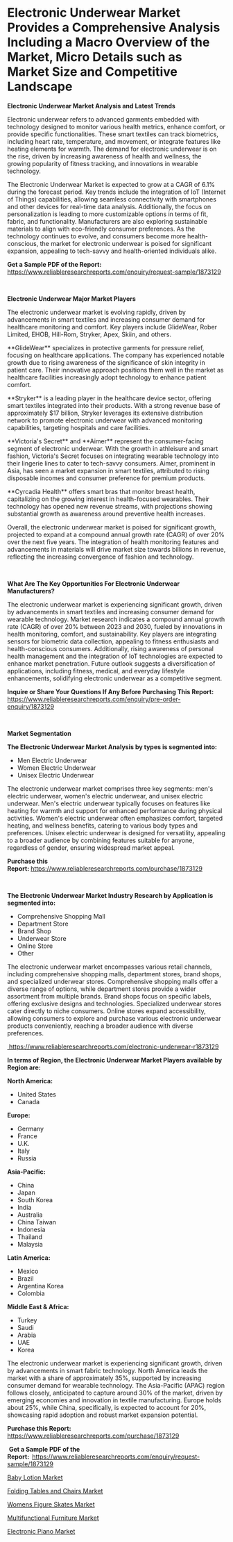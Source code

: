 <p><h1>Electronic Underwear Market Provides a Comprehensive Analysis Including a Macro Overview of the Market, Micro Details such as Market Size and Competitive Landscape</h1></p><p><strong>Electronic Underwear Market Analysis and Latest Trends</strong></p>
<p><p>Electronic underwear refers to advanced garments embedded with technology designed to monitor various health metrics, enhance comfort, or provide specific functionalities. These smart textiles can track biometrics, including heart rate, temperature, and movement, or integrate features like heating elements for warmth. The demand for electronic underwear is on the rise, driven by increasing awareness of health and wellness, the growing popularity of fitness tracking, and innovations in wearable technology.</p><p>The Electronic Underwear Market is expected to grow at a CAGR of 6.1% during the forecast period. Key trends include the integration of IoT (Internet of Things) capabilities, allowing seamless connectivity with smartphones and other devices for real-time data analysis. Additionally, the focus on personalization is leading to more customizable options in terms of fit, fabric, and functionality. Manufacturers are also exploring sustainable materials to align with eco-friendly consumer preferences. As the technology continues to evolve, and consumers become more health-conscious, the market for electronic underwear is poised for significant expansion, appealing to tech-savvy and health-oriented individuals alike.</p></p>
<p><strong>Get a Sample PDF of the Report:&nbsp;</strong> <a href="https://www.reliableresearchreports.com/enquiry/request-sample/1873129?utm_campaign=116&utm_medium=2&utm_source=Github&utm_content=ia&utm_term=05022025&utm_id=electronic-underwear">https://www.reliableresearchreports.com/enquiry/request-sample/1873129</a></p>
<p>&nbsp;</p>
<p><strong>Electronic Underwear Major Market Players</strong></p>
<p><p>The electronic underwear market is evolving rapidly, driven by advancements in smart textiles and increasing consumer demand for healthcare monitoring and comfort. Key players include GlideWear, Rober Limited, EHOB, Hill-Rom, Stryker, Apex, Skiin, and others.</p><p>**GlideWear** specializes in protective garments for pressure relief, focusing on healthcare applications. The company has experienced notable growth due to rising awareness of the significance of skin integrity in patient care. Their innovative approach positions them well in the market as healthcare facilities increasingly adopt technology to enhance patient comfort.</p><p>**Stryker** is a leading player in the healthcare device sector, offering smart textiles integrated into their products. With a strong revenue base of approximately $17 billion, Stryker leverages its extensive distribution network to promote electronic underwear with advanced monitoring capabilities, targeting hospitals and care facilities.</p><p>**Victoria's Secret** and **Aimer** represent the consumer-facing segment of electronic underwear. With the growth in athleisure and smart fashion, Victoria's Secret focuses on integrating wearable technology into their lingerie lines to cater to tech-savvy consumers. Aimer, prominent in Asia, has seen a market expansion in smart textiles, attributed to rising disposable incomes and consumer preference for premium products.</p><p>**Cyrcadia Health** offers smart bras that monitor breast health, capitalizing on the growing interest in health-focused wearables. Their technology has opened new revenue streams, with projections showing substantial growth as awareness around preventive health increases.</p><p>Overall, the electronic underwear market is poised for significant growth, projected to expand at a compound annual growth rate (CAGR) of over 20% over the next five years. The integration of health monitoring features and advancements in materials will drive market size towards billions in revenue, reflecting the increasing convergence of fashion and technology.</p></p>
<p>&nbsp;</p>
<p><strong>What Are The Key Opportunities For Electronic Underwear Manufacturers?</strong></p>
<p><p>The electronic underwear market is experiencing significant growth, driven by advancements in smart textiles and increasing consumer demand for wearable technology. Market research indicates a compound annual growth rate (CAGR) of over 20% between 2023 and 2030, fueled by innovations in health monitoring, comfort, and sustainability. Key players are integrating sensors for biometric data collection, appealing to fitness enthusiasts and health-conscious consumers. Additionally, rising awareness of personal health management and the integration of IoT technologies are expected to enhance market penetration. Future outlook suggests a diversification of applications, including fitness, medical, and everyday lifestyle enhancements, solidifying electronic underwear as a competitive segment.</p></p>
<p><strong>Inquire or Share Your Questions If Any Before Purchasing This Report:</strong> <a href="https://www.reliableresearchreports.com/enquiry/pre-order-enquiry/1873129?utm_campaign=116&utm_medium=2&utm_source=Github&utm_content=ia&utm_term=05022025&utm_id=electronic-underwear">https://www.reliableresearchreports.com/enquiry/pre-order-enquiry/1873129</a></p>
<p>&nbsp;</p>
<p><strong>Market Segmentation</strong></p>
<p><strong>The Electronic Underwear Market Analysis by types is segmented into:</strong></p>
<p><ul><li>Men Electric Underwear</li><li>Women Electric Underwear</li><li>Unisex Electric Underwear</li></ul></p>
<p><p>The electronic underwear market comprises three key segments: men's electric underwear, women's electric underwear, and unisex electric underwear. Men's electric underwear typically focuses on features like heating for warmth and support for enhanced performance during physical activities. Women's electric underwear often emphasizes comfort, targeted heating, and wellness benefits, catering to various body types and preferences. Unisex electric underwear is designed for versatility, appealing to a broader audience by combining features suitable for anyone, regardless of gender, ensuring widespread market appeal.</p></p>
<p><strong>Purchase this Report:&nbsp;</strong><a href="https://www.reliableresearchreports.com/purchase/1873129?utm_campaign=116&utm_medium=2&utm_source=Github&utm_content=ia&utm_term=05022025&utm_id=electronic-underwear">https://www.reliableresearchreports.com/purchase/1873129</a></p>
<p>&nbsp;</p>
<p><strong>The Electronic Underwear Market Industry Research by Application is segmented into:</strong></p>
<p><ul><li>Comprehensive Shopping Mall</li><li>Department Store</li><li>Brand Shop</li><li>Underwear Store</li><li>Online Store</li><li>Other</li></ul></p>
<p><p>The electronic underwear market encompasses various retail channels, including comprehensive shopping malls, department stores, brand shops, and specialized underwear stores. Comprehensive shopping malls offer a diverse range of options, while department stores provide a wider assortment from multiple brands. Brand shops focus on specific labels, offering exclusive designs and technologies. Specialized underwear stores cater directly to niche consumers. Online stores expand accessibility, allowing consumers to explore and purchase various electronic underwear products conveniently, reaching a broader audience with diverse preferences.</p></p>
<p><a href="https://www.reliableresearchreports.com/electronic-underwear-r1873129?utm_campaign=116&utm_medium=2&utm_source=Github&utm_content=ia&utm_term=05022025&utm_id=electronic-underwear">&nbsp;https://www.reliableresearchreports.com/electronic-underwear-r1873129</a></p>
<p><strong>In terms of Region, the Electronic Underwear Market Players available by Region are:</strong></p>
<p>
    <p> <strong> North America: </strong>
        <ul>
            <li>United States</li>
            <li>Canada</li>
        </ul>
        </p> 
    <p> <strong> Europe: </strong>
        <ul>
            <li>Germany</li>
            <li>France</li>
            <li>U.K.</li>
            <li>Italy</li>
            <li>Russia</li>
        </ul>
        </p> 
    <p> <strong> Asia-Pacific: </strong>
        <ul>
            <li>China</li>
            <li>Japan</li>
            <li>South Korea</li>
            <li>India</li>
            <li>Australia</li>
            <li>China Taiwan</li>
            <li>Indonesia</li>
            <li>Thailand</li>
            <li>Malaysia</li>
        </ul>
        </p> 
    <p> <strong> Latin America: </strong>
        <ul>
            <li>Mexico</li>
            <li>Brazil</li>
            <li>Argentina Korea</li>
            <li>Colombia</li>
        </ul>
        </p> 
    <p> <strong> Middle East & Africa: </strong>
        <ul>
            <li>Turkey</li>
            <li>Saudi</li>
            <li>Arabia</li>
            <li>UAE</li>
            <li>Korea</li>
        </ul>
    </p>
    </p>
<p><p>The electronic underwear market is experiencing significant growth, driven by advancements in smart fabric technology. North America leads the market with a share of approximately 35%, supported by increasing consumer demand for wearable technology. The Asia-Pacific (APAC) region follows closely, anticipated to capture around 30% of the market, driven by emerging economies and innovation in textile manufacturing. Europe holds about 25%, while China, specifically, is expected to account for 20%, showcasing rapid adoption and robust market expansion potential.</p></p>
<p><strong>Purchase this Report: </strong><a href="https://www.reliableresearchreports.com/purchase/1873129?utm_campaign=116&utm_medium=2&utm_source=Github&utm_content=ia&utm_term=05022025&utm_id=electronic-underwear">https://www.reliableresearchreports.com/purchase/1873129</a></p>
<p>&nbsp;<strong>Get a Sample PDF of the Report:&nbsp;&nbsp;</strong><a href="https://www.reliableresearchreports.com/enquiry/request-sample/1873129?utm_campaign=116&utm_medium=2&utm_source=Github&utm_content=ia&utm_term=05022025&utm_id=electronic-underwear">https://www.reliableresearchreports.com/enquiry/request-sample/1873129</a></p>
<p><strong></strong></p>
<p><p><a href="https://github.com/osbornrdaflalo/Market-Research-Report-List-1/blob/main/baby-lotion-market.md?utm_campaign=116&utm_medium=2&utm_source=Github&utm_content=ia&utm_term=05022025&utm_id=electronic-underwear">Baby Lotion Market</a></p><p><a href="https://github.com/kimberjam0i/Market-Research-Report-List-1/blob/main/folding-tables-and-chairs-market.md?utm_campaign=116&utm_medium=2&utm_source=Github&utm_content=ia&utm_term=05022025&utm_id=electronic-underwear">Folding Tables and Chairs Market</a></p><p><a href="https://github.com/ElviraLeka1962/Market-Research-Report-List-1/blob/main/womens-figure-skates-market.md?utm_campaign=116&utm_medium=2&utm_source=Github&utm_content=ia&utm_term=05022025&utm_id=electronic-underwear">Womens Figure Skates Market</a></p><p><a href="https://github.com/lashaunm5st/Market-Research-Report-List-1/blob/main/multifunctional-furniture-market.md?utm_campaign=116&utm_medium=2&utm_source=Github&utm_content=ia&utm_term=05022025&utm_id=electronic-underwear">Multifunctional Furniture Market</a></p><p><a href="https://github.com/lourdesmai100/Market-Research-Report-List-1/blob/main/electronic-piano-market.md?utm_campaign=116&utm_medium=2&utm_source=Github&utm_content=ia&utm_term=05022025&utm_id=electronic-underwear">Electronic Piano Market</a></p></p>